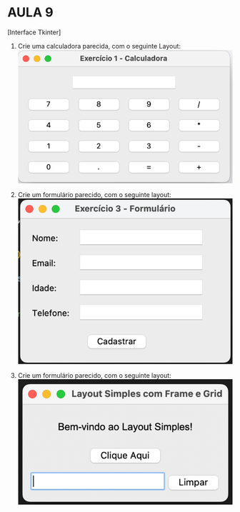 # AULA 9
[Interface Tkinter]

1. Crie uma calculadora parecida, com o seguinte Layout:
![imagem de uma janela com um campo de formulário centralizado no topo e abaixo 4 linhas e 4 fileiras de botões de uma calculadora, com números e operações](ex1.png "Calculadora")

2. Crie um formulário parecido, com o seguinte layout:
![quatro campos de formulário, um embaixo do outro, com rótulos (Nome, E-mail, Idade, Telefone) e um botão "Cadastrar" centralizado embaixo](ex2.png "Formulário 1")

3. Crie um formulário parecido, com o seguinte layout:
![Título centralizado no topo "Bem-vindo ao Layout Simples!, abaixo dele um botão "Clique Aqui" e, abaixo do botão um campo de formulário com um botão "Limpar" ao lado](ex3.png "Formulário 2")